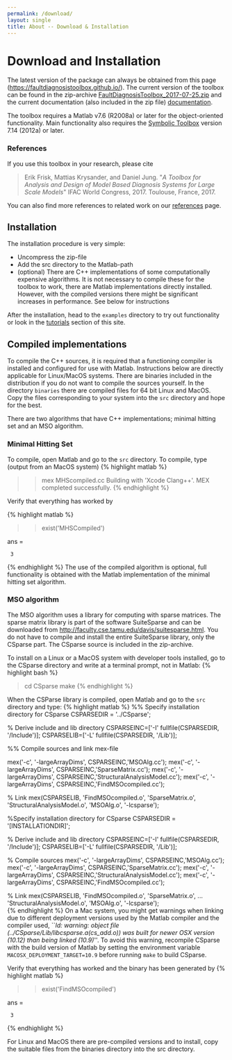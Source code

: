 ```yaml
---
permalink: /download/
layout: single
title: About -- Download & Installation
---
```

<script type="text/javascript">
window.onload = function() {

  var a = document.getElementById("downloadlink");

  //Set code to run when the link is clicked
  // by assigning a function to "onclick"
  a.onclick = function() {

    (function(i,s,o,g,r,a,m){i['GoogleAnalyticsObject']=r;i[r]=i[r]||function(){
    (i[r].q=i[r].q||[]).push(arguments)},i[r].l=1*new Date();a=s.createElement(o),
    m=s.getElementsByTagName(o)[0];a.async=1;a.src=g;m.parentNode.insertBefore(a,m)
    })(window,document,'script','https://www.google-analytics.com/analytics.js','ga');

    ga('create', 'UA-92989843-1', 'auto');
    ga('send', 'event', 'Toolbox', 'download');

    //If you don't want the link to actually
    // redirect the browser to another page,
    // "google.com" in our example here, then
    // return false at the end of this block.
    // Note that this also prevents event bubbling,
    // which is probably what we want here, but won't
    // always be the case.
    return true;
  }
}


</script>
<h1>Download and Installation</h1>

The latest version of the package can always be obtained from this page
(<https://faultdiagnosistoolbox.github.io/>). The current version of the toolbox
can be found in the zip-archive <a href="/_releases/FaultDiagnosisToolbox_2017-07-25.zip" id="downloadlink">FaultDiagnosisToolbox_2017-07-25.zip</a>
and the current documentation (also included in the zip file) [documentation](/_releases/user-manual_2017-07-25.pdf).

The toolbox requires a Matlab v7.6 (R2008a) or later for the object-oriented functionality.
Main functionality also requires the [Symbolic Toolbox](https://www.mathworks.com/products/symbolic.html)
version 7.14 (2012a) or later.

### References
If you use this toolbox in your research, please cite
> Erik Frisk, Mattias Krysander, and Daniel Jung. "_A Toolbox for Analysis and Design of
Model Based Diagnosis Systems for Large Scale Models_" IFAC World Congress, 2017.
Toulouse, France, 2017.

You can also find more references to related work on our [references](/references) page.

## Installation

The installation procedure is very simple:
* Uncompress the zip-file
*  Add the src directory to the Matlab-path
* (optional) There are C++ implementations of some computationally
  expensive algorithms. It is not necessary to compile these for the
  toolbox to work, there are Matlab implementations directly
  installed. However, with the compiled versions there might be
  significant increases in performance. See below for instructions

After the installation, head to the `examples` directory to try out functionality or
look in the [tutorials](/tutorial/) section of this site.

## Compiled implementations

To compile the C++ sources, it is required that a functioning compiler
is installed and configured for use with Matlab. Instructions below
are directly applicable for Linux/MacOS systems. There are binaries
included in the distribution if you do not want to compile the sources
yourself. In the directory `binaries` there are compiled files
for 64 bit Linux and MacOS. Copy the files corresponding to your system
into the `src` directory and hope for the best.

There are two algorithms that have C++ implementations; minimal hitting set and
an MSO algorithm.

### Minimal Hitting Set
To compile, open Matlab and go to the `src` directory. To
compile, type (output from an
MacOS system)
{% highlight matlab %}
>> mex MHScompiled.cc
Building with 'Xcode Clang++'.
MEX completed successfully.
{% endhighlight %}

Verify that everything has worked by

{% highlight matlab %}
>> exist('MHSCompiled')

ans =

     3
{% endhighlight %}
The use of the compiled algorithm is optional, full functionality is
obtained with the Matlab implementation of the minimal hitting set
algorithm.

### MSO algorithm

The MSO algorithm uses a library for computing with sparse
matrices. The sparse matrix library is part of the software SuiteSparse and can be
downloaded from <http://faculty.cse.tamu.edu/davis/suitesparse.html>. You do not
have to compile and install the entire SuiteSparse library, only the
CSparse part. The CSparse source is included in the zip-archive.

To install on a Linux or a MacOS system with developer tools installed,
go to the CSparse directory and write at a terminal prompt, not in Matlab:
{% highlight bash %}
> cd CSparse
> make
{% endhighlight %}

When the CSParse library is compiled, open Matlab and go to the `src` directory and type:
{% highlight matlab %}
%% Specify installation directory for CSparse
CSPARSEDIR = '../CSparse';

% Derive include and lib directory
CSPARSEINC=['-I' fullfile(CSPARSEDIR, '/Include')];
CSPARSELIB=['-L' fullfile(CSPARSEDIR, '/Lib')];

%% Compile sources and link mex-file

mex('-c', '-largeArrayDims', CSPARSEINC,'MSOAlg.cc');
mex('-c', '-largeArrayDims', CSPARSEINC,'SparseMatrix.cc');
mex('-c', '-largeArrayDims', CSPARSEINC,'StructuralAnalysisModel.cc');
mex('-c', '-largeArrayDims', CSPARSEINC,'FindMSOcompiled.cc');

% Link
mex(CSPARSELIB, 'FindMSOcompiled.o', 'SparseMatrix.o', 'StructuralAnalysisModel.o', 'MSOAlg.o', '-lcsparse');

%Specify installation directory for CSparse
CSPARSEDIR = '[INSTALLATIONDIR]';

% Derive include and lib directory
CSPARSEINC=['-I' fullfile(CSPARSEDIR, '/Include')];
CSPARSELIB=['-L' fullfile(CSPARSEDIR, '/Lib')];

% Compile sources
mex('-c', '-largeArrayDims', CSPARSEINC,'MSOAlg.cc');
mex('-c', '-largeArrayDims', CSPARSEINC,'SparseMatrix.cc');
mex('-c', '-largeArrayDims', CSPARSEINC,'StructuralAnalysisModel.cc');
mex('-c', '-largeArrayDims', CSPARSEINC,'FindMSOcompiled.cc');

% Link
mex(CSPARSELIB, 'FindMSOcompiled.o', 'SparseMatrix.o', ...
'StructuralAnalysisModel.o', 'MSOAlg.o', '-lcsparse');  
{% endhighlight %}
On a Mac system, you might get warnings when linking due to different
deployment versions used by the Matlab compiler and the compiler used,
``_ld: warning: object file
  (../CSparse/Lib/libcsparse.a(cs_add.o)) was built for newer OSX
  version (10.12) than being linked (10.9)_''. To avoid this warning,
recompile CSparse with the build version of Matlab by setting the
environment variable `MACOSX_DEPLOYMENT_TARGET=10.9` before
running `make` to build CSparse.

Verify that everything has worked and the binary has been generated by
{% highlight matlab %}
>> exist('FindMSOcompiled')

ans =

     3  
{% endhighlight %}

For Linux and MacOS there are pre-compiled versions and to
install, copy the suitable files from the binaries directory into
the src directory.

